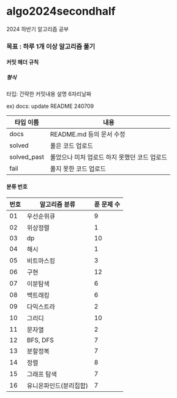 # algo2024secondhalf

2024 하반기 알고리즘 공부

### 목표 : 하루 1개 이상 알고리즘 풀기

[문제풀이 상황 노션]:https://potent-light-313.notion.site/2024-8ef158496c324f85921834d1b9517fb5?pvs=4



#### 커밋 헤더 규칙

##### 형식

타입: 간략한 커밋내용 설명 6자리날짜

ex) docs: update README 240709



| 타입 이름  | 내용 |
|----|----|
| docs | README.md 등의 문서 수정 |
| solved | 풀은 코드 업로드 |
| solved_past | 풀었으나 미처 업로드 하지 못했던 코드 업로드 |
| fail | 풀지 못한 코드 업로드 |



#### 분류 번호

| 번호 |알고리즘 분류|푼 문제 수|
|----|----|----|
|01|우선순위큐|9|
|02|위상정렬|1|
|03|dp|10|
|04|해시|1|
|05|비트마스킹|3|
|06|구현|12|
|07|이분탐색|6|
|08|백트래킹|6|
|09|다익스트라|2|
|10|그리디|10|
|11|문자열|2|
|12|BFS, DFS|7|
|13|분할정복|7|
|14|정렬| 8          |
|15|그래프 탐색|7|
|16|유니온파인드(분리집합)|7|